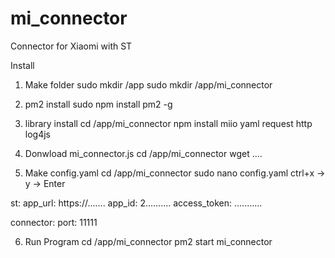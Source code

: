 # mi_connector
Connector for Xiaomi with ST


Install
1. Make folder
sudo mkdir /app
sudo mkdir /app/mi_connector

2. pm2 install
sudo npm install pm2 -g

3. library install
cd /app/mi_connector
npm install miio yaml request http log4js

4. Donwload mi_connector.js
cd /app/mi_connector
wget ....

5. Make config.yaml
cd /app/mi_connector
sudo nano config.yaml
ctrl+x -> y -> Enter

st:
  app_url: https://.......
  app_id: 2..........
  access_token: ...........
  
connector:
  port: 11111
  

6. Run Program
cd /app/mi_connector
pm2 start mi_connector
